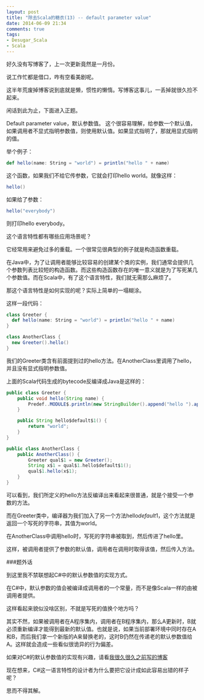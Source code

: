 ```yaml
---
layout: post
title: "除去Scala的糖衣(13) -- default parameter value"
date: 2014-06-09 21:34
comments: true
tags:
- Desugar_Scala
- Scala
---
```

好久没有写博客了，上一次更新竟然是一月份。

说工作忙都是借口，咋有空看美剧呢。

这半年荒废掉博客说到底就是懒，惯性的懒惰。写博客这事儿，一丢掉就很久捡不起来。

闲话到此为止，下面进入正题。

Default parameter value，默认参数值。
这个很容易理解，给参数一个默认值，如果调用者不显式指明参数值，则使用默认值。如果显式指明了，那就用显式指明的值。

举个例子：

```scala
def hello(name: String = "world") = println("hello " + name)
```

这个函数，如果我们不给它传参数，它就会打印hello world。就像这样：

```scala
hello()
```

如果给了参数：

```scala
hello("everybody")
```

则打印hello everybody。

这个语言特性都有哪些应用场景呢？

它经常用来避免过多的重载。一个很常见很典型的例子就是构造函数重载。

在Java中，为了让调用者能够比较容易的创建某个类的实例，我们通常会提供几个参数列表比较短的构造函数。而这些构造函数存在的唯一意义就是为了写死某几个参数值。而在Scala中，有了这个语言特性，我们就无需那么麻烦了。

那这个语言特性是如何实现的呢？实际上简单的一塌糊涂。

这样一段代码：

```scala
class Greeter {
  def hello(name: String = "world") = println("hello " + name)
}

class AnotherClass {
  new Greeter().hello()
}
```

我们的Greeter类含有前面提到过的hello方法。在AnotherClass里调用了hello，并且没有显式指明参数值。

上面的Scala代码生成的bytecode反编译成Java是这样的：

```java
public class Greeter {
    public void hello(String name) {
        Predef..MODULE$.println(new StringBuilder().append("hello ").append(name).toString());
    }

    public String hello$default$1() {
        return "world";
    }
}

public class AnotherClass {
    public AnotherClass() {
        Greeter qual$1 = new Greeter();
        String x$1 = qual$1.hello$default$1();
        qual$1.hello(x$1);
    }
}
```

可以看到，我们所定义的hello方法反编译出来看起来很普通，就是个接受一个参数的方法。

而在Greeter类中，编译器为我们加入了另一个方法hello$default$1，这个方法就是返回一个写死的字符串，其值为world。

在AnotherClass中调用hello时，写死的字符串被取到，然后传进了hello里。

这样，被调用者提供了参数的默认值，调用者在调用时取得该值，然后传入方法。

###题外话

到这里我不禁联想起C#中的默认参数值的实现方式。

在C#中，默认参数的值会被编译成调用者的一个常量，而不是像Scala一样的由被调用者提供。

这样看起来貌似没啥区别，不就是写死的值换个地方吗？

其实不然，如果被调用者在A程序集内，调用者在B程序集内，那么A更新时，B就必须重新编译才能得到最新的默认值。也就是说，如果当前部署环境中同时存在A和B，而后我们拿一个新版的A来替换老的，这时B仍然在传递老的默认参数值给A。这样就会造成一些看似很诡异的行为偏差。

如果对C#的默认参数值的实现有兴趣，请看[我很久很久之前写的博客](http://www.cnblogs.com/cuipengfei/archive/2011/04/13/2014325.html)

现在想来，C#这一语言特性的设计者为什么要把它设计成如此容易出错的样子呢？

思而不得其解。
